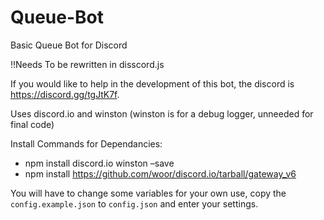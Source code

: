 # Queue-Bot
Basic Queue Bot for Discord

!!Needs To be rewritten in disscord.js

If you would like to help in the development of this bot, the discord is https://discord.gg/tgJtK7f.

Uses discord.io and winston (winston is for a debug logger, unneeded for final code)

Install Commands for Dependancies:
- npm install discord.io winston –save
- npm install https://github.com/woor/discord.io/tarball/gateway_v6

You will have to change some variables for your own use, copy the `config.example.json` to `config.json` and enter your settings.
